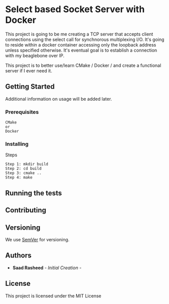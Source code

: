 # Select based Socket Server with Docker

This project is going to be me creating a TCP server that accepts client connections using the select call for synchnorous multiplexing I/O. It's going to reside within a docker container accessing only the loopback address unless specified otherwise. It's eventual goal is to establish a connection with my beaglebone over IP.

This project is to better use/learn CMake / Docker / and create a functional server if I ever need it.
## Getting Started

Additional information on usage will be added later.

### Prerequisites


```
CMake
or
Docker
```

### Installing

Steps
```
Step 1: mkdir build
Step 2: cd build
Step 3: cmake ..
Step 4: make
```


## Running the tests


## Contributing


## Versioning

We use [SemVer](http://semver.org/) for versioning.

## Authors

* **Saad Rasheed** - *Initial Creation* -
 
## License

This project is licensed under the MIT License

